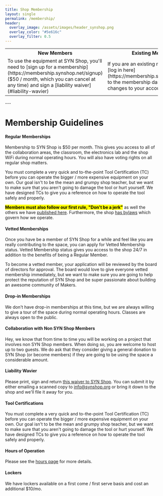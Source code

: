 ```yaml
---
title: Shop Membership
layout: single
permalink: /membership/
header:
  overlay_image: /assets/images/header_synshop.png
  overlay_color: "#5e616c"
  overlay_filter: 0.5
---
```

<table style="width:%">
<tr>
<th style="width:50%">New Members</th>
<th style="width:50%">Existing Members</th>
</tr>
<tr>
<td>
  <div markdown="1">
  To use the equipment at SYN Shop, you'll need to [sign up for a membership](https://membership.synshop.net/signup) ($50 / month, which you can cancel at any time) and sign a [liability waiver](#liability-wavier)
  </div>
</td>
<td>
  <div markdown="1">
  If you are an existing member, you can [log in here](https://membership.synshop.org/login) to the membership dashboard to make changes to your account.
  </div>
</td>
</tr>
</table>
---

# Membership Guidelines

#### Regular Memberships
Membership to SYN Shop is $50 per month. This gives you access to all of the collaboration areas, the classroom, the electronics lab and the shop WiFi during normal operating hours. You will also have voting rights on all regular shop matters.

You must complete a very quick and to-the-point Tool Certification (TC) before you can operate the bigger / more expensive equipment on your own. Our goal isn't to be the mean and grumpy shop teacher, but we want to make sure that you aren't going to damage the tool or hurt yourself. We have designed TCs to give you a reference on how to operate the tool safely and properly.

<mark><b>Members must also follow our first rule, "Don't be a jerk"</b></mark> as well the others we have [published here](/assets/pdf/SYN_Shop_Rules_v3_2020-08-12.pdf).  Furthermore, the shop [has bylaws](/assets/pdf/SYN_Shop_Bylaws_-_2020-02-01.pdf) which govern how we operate.

#### Vetted Memberships
Once you have be a member of SYN Shop for a while and feel like you are really contributing to the space, you can apply for Vetted Membership status. Vetted Membership status gives you access to the shop 24/7 in addition to the benefits of being a Regular Member.

To become a vetted member, your application will be reviewed by the board of directors for approval. The board would love to give everyone vetted membership immediately, but we want to make sure you are going to help protect the reputation of SYN Shop and be super passionate about building an awesome community of Makers.

#### Drop-in Memberships
We don't have drop-in memberships at this time, but we are always willing to give a tour of the space during normal operating hours. Classes are always open to the public.

#### Collaboration with Non SYN Shop Members
Hey, we know that from time to time you will be working on a project that involves non SYN Shop members. When doing so, you are welcome to host up to two guests. We do ask that they consider giving a general donation to SYN Shop (or become members) if they are going to be using the space a considerable amount.

#### Liability Wavier
Please print, sign and return [this waiver to SYN Shop](/assets/pdf/SYN_Shop_Liability_Waiver_Members.pdf).  You can submit it by either emailing a scanned copy to <a href="mailto:info@synshop.org">info@synshop.org</a> or bring it down to the shop and we'll file it away for you.

#### Tool Certifications
You must complete a very quick and to-the-point Tool Certification (TC) before you can operate the bigger / more expensive equipment on your own. Our goal isn't to be the mean and grumpy shop teacher, but we want to make sure that you aren't going to damage the tool or hurt yourself. We have designed TCs to give you a reference on how to operate the tool safely and properly.

#### Hours of Operation
Please see the [hours page](/hours) for more details.

#### Lockers
We have lockers available on a first come / first serve basis and cost an additional $10/mo.